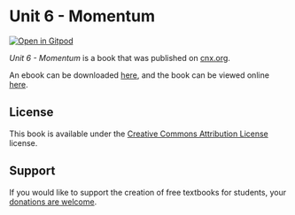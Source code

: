 # Unit 6 - Momentum

[![Open in Gitpod](https://gitpod.io/button/open-in-gitpod.svg)](https://gitpod.io/from-referrer/)

_Unit 6 - Momentum_ is a book that was published on [cnx.org](https://cnx.org/).

An ebook can be downloaded [here](https://github.com/cnx-user-books/cnxbook-unit-6-momentum/releases/latest), and the book can be viewed online [here](https://github.com/cnx-user-books/cnxbook-unit-6-momentum/releases/latest).

## License
This book is available under the [Creative Commons Attribution License](./LICENSE) license.

## Support
If you would like to support the creation of free textbooks for students, your [donations are welcome](https://riceconnect.rice.edu/donation/support-openstax-banner).
